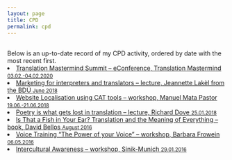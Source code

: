 ```yaml
---
layout: page
title: CPD
permalink: cpd
---
```

<br/>
Below is an up-to-date record of my CPD activity, ordered by date with the most recent first.
<br/>
<li><a href="https://efectocolibri.com/en/" target="_blank">Translation Mastermind Summit  – eConference, Translation Mastermind <small>03.02.-04.02.2020</small></a></li>  

<li><a href="https://efectocolibri.com/en/" target="_blank">Marketing for interpreters and translators – lecture, Jeannette Lakèl from the BDÜ <small>June 2018</small></a></li>  

<li><a href="https://efectocolibri.com/en/" target="_blank">Website Localisation using CAT tools – workshop, Manuel Mata Pastor <small>19.06.-21.06.2018</small></a></li>  

<li><a href="https://efectocolibri.com/en/" target="_blank">Poetry is what gets lost in translation – lecture, Richard Dove <small>25.01.2018</small></a></li>  

<li><a href="https://efectocolibri.com/en/" target="_blank">Is That a Fish in Your Ear? Translation and the Meaning of Everything – book, David Bellos <small>August 2016</small></a></li>  

<li><a href="https://efectocolibri.com/en/" target="_blank">Voice Training “The Power of your Voice” – workshop, Barbara Frowein <small>06.05.2016</small></a></li>  

<li><a href="https://www.facebook.com/pg/SinikMunich/about/?ref=page_internal" target="_blank" title="Link in German.">Intercultural Awareness – workshop, Sinik-Munich <small>29.01.2016</small></a></li>
